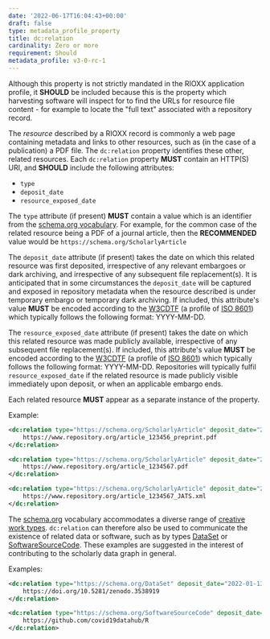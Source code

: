 ```yaml
---
date: '2022-06-17T16:04:43+00:00'
draft: false
type: metadata_profile_property
title: dc:relation
cardinality: Zero or more
requirement: Should
metadata_profile: v3-0-rc-1
---
```


Although this property is not strictly mandated in the RIOXX application profile, it **SHOULD** be included because this is the property which harvesting software will inspect for to find the URLs for resource file content - for example to locate the "full text" associated with a repository record.

The *resource* described by a RIOXX record is commonly a web page containing metadata and links to other resources, such as (in the case of a publication) a PDF file. The `dc:relation` property identifies these other, related resources. Each `dc:relation` property **MUST** contain an HTTP(S) URI, and **SHOULD** include the following attributes: 

* `type`
* `deposit_date`
* `resource_exposed_date`

The `type` attribute (if present) **MUST** contain a value which is an identifier from the [schema.org vocabulary](https://schema.org/docs/developers.html#defs). For example, for the common case of the related resource being a PDF of a journal article, then the **RECOMMENDED** value would be `https://schema.org/ScholarlyArticle`

The `deposit_date` attribute (if present) takes the date on which this related resource was first deposited, irrespective of any relevant embargoes or dark archiving, and irrespective of any subsequent file replacement(s). It is anticipated that in some circumstances the `deposit_date` will be captured and exposed in repository metadata when the resource described is under temporary embargo or temporary dark archiving. If included, this attribute's value **MUST** be encoded according to the [W3CDTF](https://www.w3.org/TR/NOTE-datetime) (a profile of [ISO 8601](https://www.iso.org/standard/40874.html)) which typically follows the following format: YYYY-MM-DD.

The `resource_exposed_date` attribute (if present) takes the date on which this related resource was made publicly available, irrespective of any subsequent file replacement(s). If included, this attribute's value **MUST** be encoded according to the [W3CDTF](https://www.w3.org/TR/NOTE-datetime) (a profile of [ISO 8601](https://www.iso.org/standard/40874.html)) which typically follows the following format: YYYY-MM-DD. Repositories will typically fulfil `resource_exposed_date` if the related resource is made publicly visible immediately upon deposit, or when an applicable embargo ends.

Each related resource **MUST** appear as a separate instance of the property.

Example:
```xml
<dc:relation type="https://schema.org/ScholarlyArticle" deposit_date="2021-07-06" resource_exposed_date="2021-07-20">
    https://www.repository.org/article_123456_preprint.pdf
</dc:relation>

<dc:relation type="https://schema.org/ScholarlyArticle" deposit_date="2021-07-28" resource_exposed_date="2021-07-28">
    https://www.repository.org/article_1234567.pdf
</dc:relation>

<dc:relation type="https://schema.org/ScholarlyArticle" deposit_date="2022-03-14" resource_exposed_date="2022-03-14">
    https://www.repository.org/article_1234567_JATS.xml
</dc:relation>
```
The [schema.org](https://schema.org/) vocabulary accommodates a diverse range of [creative work types](https://schema.org/CreativeWork).  `dc:relation` can therefore also be used to communicate the existence of related data or software, such as by types [DataSet](https://schema.org/DataSet) or [SoftwareSourceCode](https://schema.org/SoftwareSourceCode). These examples are suggested in the interest of contributing to the scholarly data graph in general.

Examples:
```xml
<dc:relation type="https://schema.org/DataSet" deposit_date="2022-01-13" resource_exposed_date="2022-01-20">
    https://doi.org/10.5281/zenodo.3538919
</dc:relation>
```

```xml
<dc:relation type="https://schema.org/SoftwareSourceCode" deposit_date="2022-03-23" resource_exposed_date="2022-04-18">
    https://github.com/covid19datahub/R
</dc:relation>
```